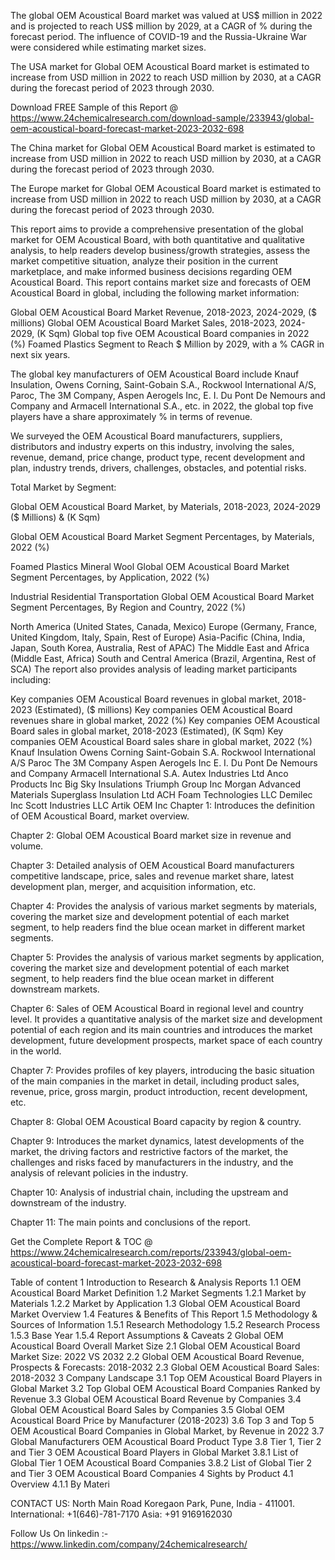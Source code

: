 The global OEM Acoustical Board market was valued at US$ million in 2022 and is projected to reach US$ million by 2029, at a CAGR of % during the forecast period. The influence of COVID-19 and the Russia-Ukraine War were considered while estimating market sizes.

The USA market for Global OEM Acoustical Board market is estimated to increase from USD million in 2022 to reach USD million by 2030, at a CAGR during the forecast period of 2023 through 2030.

Download FREE Sample of this Report @ https://www.24chemicalresearch.com/download-sample/233943/global-oem-acoustical-board-forecast-market-2023-2032-698

The China market for Global OEM Acoustical Board  market is estimated to increase from USD million in 2022 to reach USD million by 2030, at a CAGR during the forecast period of 2023 through 2030.

The Europe market for Global OEM Acoustical Board market is estimated to increase from USD million in 2022 to reach USD million by 2030, at a CAGR during the forecast period of 2023 through 2030.

This report aims to provide a comprehensive presentation of the global market for OEM Acoustical Board, with both quantitative and qualitative analysis, to help readers develop business/growth strategies, assess the market competitive situation, analyze their position in the current marketplace, and make informed business decisions regarding OEM Acoustical Board. This report contains market size and forecasts of OEM Acoustical Board in global, including the following market information:

Global OEM Acoustical Board Market Revenue, 2018-2023, 2024-2029, ($ millions)
Global OEM Acoustical Board Market Sales, 2018-2023, 2024-2029, (K Sqm)
Global top five OEM Acoustical Board companies in 2022 (%)
Foamed Plastics Segment to Reach $ Million by 2029, with a % CAGR in next six years.

The global key manufacturers of OEM Acoustical Board include Knauf Insulation, Owens Corning, Saint-Gobain S.A., Rockwool International A/S, Paroc, The 3M Company, Aspen Aerogels Inc, E. I. Du Pont De Nemours and Company and Armacell International S.A., etc. in 2022, the global top five players have a share approximately % in terms of revenue.

We surveyed the OEM Acoustical Board manufacturers, suppliers, distributors and industry experts on this industry, involving the sales, revenue, demand, price change, product type, recent development and plan, industry trends, drivers, challenges, obstacles, and potential risks.

Total Market by Segment:

Global OEM Acoustical Board Market, by Materials, 2018-2023, 2024-2029 ($ Millions) & (K Sqm)

Global OEM Acoustical Board Market Segment Percentages, by Materials, 2022 (%)

Foamed Plastics
Mineral Wool
Global OEM Acoustical Board Market Segment Percentages, by Application, 2022 (%)

Industrial
Residential
Transportation
Global OEM Acoustical Board Market Segment Percentages, By Region and Country, 2022 (%)

North America (United States, Canada, Mexico)
Europe (Germany, France, United Kingdom, Italy, Spain, Rest of Europe)
Asia-Pacific (China, India, Japan, South Korea, Australia, Rest of APAC)
The Middle East and Africa (Middle East, Africa)
South and Central America (Brazil, Argentina, Rest of SCA)
The report also provides analysis of leading market participants including:

Key companies OEM Acoustical Board revenues in global market, 2018-2023 (Estimated), ($ millions)
Key companies OEM Acoustical Board revenues share in global market, 2022 (%)
Key companies OEM Acoustical Board sales in global market, 2018-2023 (Estimated), (K Sqm)
Key companies OEM Acoustical Board sales share in global market, 2022 (%)
Knauf Insulation
Owens Corning
Saint-Gobain S.A.
Rockwool International A/S
Paroc
The 3M Company
Aspen Aerogels Inc
E. I. Du Pont De Nemours and Company
Armacell International S.A.
Autex Industries Ltd
Anco Products Inc
Big Sky Insulations
Triumph Group Inc
Morgan Advanced Materials
Superglass Insulation Ltd
ACH Foam Technologies LLC
Demilec Inc
Scott Industries LLC
Artik OEM Inc
Chapter 1: Introduces the definition of OEM Acoustical Board, market overview.

Chapter 2: Global OEM Acoustical Board market size in revenue and volume.

Chapter 3: Detailed analysis of OEM Acoustical Board manufacturers competitive landscape, price, sales and revenue market share, latest development plan, merger, and acquisition information, etc.

Chapter 4: Provides the analysis of various market segments by materials, covering the market size and development potential of each market segment, to help readers find the blue ocean market in different market segments.

Chapter 5: Provides the analysis of various market segments by application, covering the market size and development potential of each market segment, to help readers find the blue ocean market in different downstream markets.

Chapter 6: Sales of OEM Acoustical Board in regional level and country level. It provides a quantitative analysis of the market size and development potential of each region and its main countries and introduces the market development, future development prospects, market space of each country in the world.

Chapter 7: Provides profiles of key players, introducing the basic situation of the main companies in the market in detail, including product sales, revenue, price, gross margin, product introduction, recent development, etc.

Chapter 8: Global OEM Acoustical Board capacity by region & country.

Chapter 9: Introduces the market dynamics, latest developments of the market, the driving factors and restrictive factors of the market, the challenges and risks faced by manufacturers in the industry, and the analysis of relevant policies in the industry.

Chapter 10: Analysis of industrial chain, including the upstream and downstream of the industry.

Chapter 11: The main points and conclusions of the report.

Get the Complete Report & TOC @ https://www.24chemicalresearch.com/reports/233943/global-oem-acoustical-board-forecast-market-2023-2032-698

Table of content
1 Introduction to Research & Analysis Reports
1.1 OEM Acoustical Board Market Definition
1.2 Market Segments
1.2.1 Market by Materials
1.2.2 Market by Application
1.3 Global OEM Acoustical Board Market Overview
1.4 Features & Benefits of This Report
1.5 Methodology & Sources of Information
1.5.1 Research Methodology
1.5.2 Research Process
1.5.3 Base Year
1.5.4 Report Assumptions & Caveats
2 Global OEM Acoustical Board Overall Market Size
2.1 Global OEM Acoustical Board Market Size: 2022 VS 2032
2.2 Global OEM Acoustical Board Revenue, Prospects & Forecasts: 2018-2032
2.3 Global OEM Acoustical Board Sales: 2018-2032
3 Company Landscape
3.1 Top OEM Acoustical Board Players in Global Market
3.2 Top Global OEM Acoustical Board Companies Ranked by Revenue
3.3 Global OEM Acoustical Board Revenue by Companies
3.4 Global OEM Acoustical Board Sales by Companies
3.5 Global OEM Acoustical Board Price by Manufacturer (2018-2023)
3.6 Top 3 and Top 5 OEM Acoustical Board Companies in Global Market, by Revenue in 2022
3.7 Global Manufacturers OEM Acoustical Board Product Type
3.8 Tier 1, Tier 2 and Tier 3 OEM Acoustical Board Players in Global Market
3.8.1 List of Global Tier 1 OEM Acoustical Board Companies
3.8.2 List of Global Tier 2 and Tier 3 OEM Acoustical Board Companies
4 Sights by Product
4.1 Overview
4.1.1 By Materi

CONTACT US:
North Main Road Koregaon Park, Pune, India - 411001.
International: +1(646)-781-7170
Asia: +91 9169162030

Follow Us On linkedin :- https://www.linkedin.com/company/24chemicalresearch/
